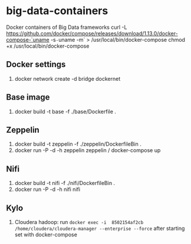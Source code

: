 # big-data-containers
Docker containers of Big Data frameworks
curl -L https://github.com/docker/compose/releases/download/1.13.0/docker-compose-`uname -s`-`uname -m` > /usr/local/bin/docker-compose
chmod +x /usr/local/bin/docker-compose

## Docker settings
1. docker network create -d bridge dockernet

## Base image
1. docker build -t base -f ./base/Dockerfile .

## Zeppelin
1. docker build -t zeppelin -f ./zeppelin/DockerfileBin .
2. docker run -P -d  -h zeppelin zeppelin / docker-compose up

## Nifi
1. docker build -t nifi -f ./nifi/DockerfileBin .
2. docker run -P -d  -h nifi nifi

## Kylo
1. Cloudera hadoop: run `docker exec -i  8502154af2cb /home/cloudera/cloudera-manager --enterprise --force`
  after starting set with docker-compose
